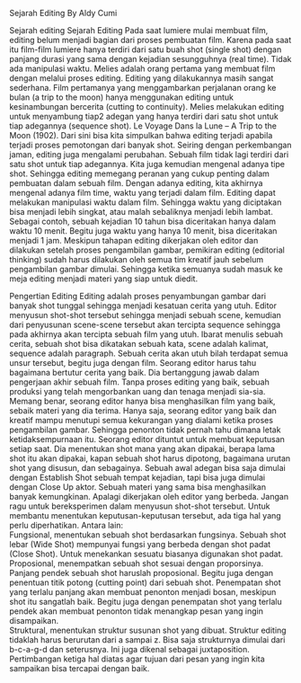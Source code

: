Sejarah Editing
By Aldy Cumi

Sejarah editing
Sejarah Editing 
Pada saat lumiere mulai membuat film, editing belum menjadi bagian dari proses pembuatan film. Karena pada saat itu film-film lumiere hanya terdiri dari satu buah shot (single shot) dengan panjang durasi yang sama dengan kejadian sesungguhnya (real time). Tidak ada manipulasi waktu. Melies adalah orang pertama yang membuat film dengan melalui proses editing. Editing yang dilakukannya masih sangat sederhana. Film pertamanya yang menggambarkan perjalanan orang ke bulan (a trip to the moon) hanya menggunakan editing untuk kesinambungan bercerita (cutting to continuity). Melies melakukan editing untuk menyambung tiap2 adegan yang hanya terdiri dari satu shot untuk tiap adegannya (sequence shot). Le Voyage Dans la Lune – A Trip to the Moon (1902). Dari sini bisa kita simpulkan bahwa editing terjadi apabila terjadi proses pemotongan dari banyak shot. Seiring dengan perkembangan jaman, editing juga mengalami perubahan. Sebuah film tidak lagi terdiri dari satu shot untuk tiap adegannya. Kita juga kemudian mengenal adanya tipe shot. Sehingga editing memegang peranan yang cukup penting dalam pembuatan dalam sebuah film. Dengan adanya editing, kita akhirnya mengenal adanya film time, waktu yang terjadi dalam film. Editing dapat melakukan manipulasi waktu dalam film. Sehingga waktu yang diciptakan bisa menjadi lebih singkat, atau malah sebaliknya menjadi lebih lambat. Sebagai contoh, sebuah kejadian 10 tahun bisa diceritakan hanya dalam waktu 10 menit. Begitu juga waktu yang hanya 10 menit, bisa diceritakan menjadi 1 jam. Meskipun tahapan editing dikerjakan oleh editor dan dilakukan setelah proses pengambilan gambar, pemikiran editing (editorial thinking) sudah harus dilakukan oleh semua tim kreatif jauh sebelum pengambilan gambar dimulai. Sehingga ketika semuanya sudah masuk ke meja editing menjadi materi yang siap untuk diedit. 
 
Pengertian Editing 
Editing adalah proses penyambungan gambar dari banyak shot tunggal sehingga menjadi kesatuan cerita yang utuh. Editor menyusun shot-shot tersebut sehingga menjadi sebuah scene, kemudian dari penyusunan scene-scene tersebut akan tercipta sequence sehingga pada akhirnya akan tercipta sebuah film yang utuh. Ibarat menulis sebuah cerita, sebuah shot bisa dikatakan sebuah kata, scene adalah kalimat, sequence adalah paragraph. Sebuah cerita akan utuh bilah terdapat semua unsur tersebut, begitu juga dengan film. Seorang editor harus tahu bagaimana bertutur cerita yang baik. Dia bertanggung jawab dalam pengerjaan akhir sebuah film. Tanpa proses editing yang baik, sebuah produksi yang telah mengorbankan uang dan tenaga menjadi sia-sia. Memang benar, seorang editor hanya bisa menghasilkan film yang baik, sebaik materi yang dia terima. Hanya saja, seorang editor yang baik dan kreatif mampu menutupi semua kekurangan yang dialami ketika proses pengambilan gambar. Sehingga penonton tidak pernah tahu dimana letak ketidaksempurnaan itu. Seorang editor dituntut untuk membuat keputusan setiap saat. Dia menentukan shot mana yang akan dipakai, berapa lama shot itu akan dipakai, kapan sebuah shot harus dipotong, bagaimana urutan shot yang disusun, dan sebagainya. Sebuah awal adegan bisa saja dimulai dengan Establish Shot sebuah tempat kejadian, tapi bisa juga dimulai dengan Close Up aktor. Sebuah materi yang sama bisa menghasilkan banyak kemungkinan. Apalagi dikerjakan oleh editor yang berbeda. Jangan ragu untuk bereksperimen dalam menyusun shot-shot tersebut. 
Untuk membantu menentukan keputusan-keputusan tersebut, ada tiga hal yang perlu diperhatikan. Antara lain:  
Fungsional, menentukan sebuah shot berdasarkan fungsinya. Sebuah shot lebar (Wide Shot) mempunyai fungsi yang berbeda dengan shot padat (Close Shot). Untuk menekankan sesuatu biasanya digunakan shot padat.  
Proposional, menempatkan sebuah shot sesuai dengan proporsinya. Panjang pendek sebuah shot haruslah proposional. Begitu juga dengan penentuan titik potong (cutting point) dari sebuah shot. Penempatan shot yang terlalu panjang akan membuat penonton menjadi bosan, meskipun shot itu sangatlah baik. Begitu juga dengan penempatan shot yang terlalu pendek akan membuat penonton tidak menangkap pesan yang ingin disampaikan.  
Struktural, menentukan struktur susunan shot yang dibuat. Struktur editing tidaklah harus berurutan dari a sampai z. Bisa saja strukturnya dimulai dari b-c-a-g-d dan seterusnya. Ini juga dikenal sebagai juxtaposition.
Pertimbangan ketiga hal diatas agar tujuan dari pesan yang ingin kita sampaikan bisa tercapai dengan baik. 